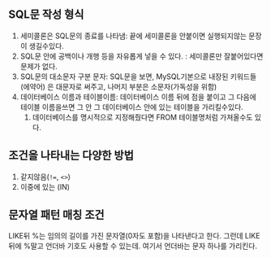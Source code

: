 ## SQL문 작성 형식
1. 세미콜론은 SQL문의 종료를 나타냄: 끝에 세미콜론을 안붙이면 실행되지않는 문장이  생길수있다.
2. SQL문 안에 공백이나 개행 등을  자유롭게 넣을 수 있다. : 세미콜론만 잘붙어있다면 문제가 없다.
3. SQL문의 대소문자 구분 문자: SQL문을 보면, MySQL기본으로 내장된  키워드들 (에약어) 은 대문자로 써주고, 나머지 부분은 소문자(가독성을 위함)
4. 데이터베이스 이름과 테이블이름: 데이터베이스 이름 뒤에 점을 붙이고 그 다음에 테이블 이름을쓰면 그 안 그 데이터베이스 안에 있는 테이블을  가리킬수있다.
	1. 데이터베이스를 명시적으로 지정해줬다면  FROM 테이블명처럼 가져올수도 있다.

## 조건을 나타내는 다양한 방법
1. 같지않음(`!=`, `<>`)
2. 이중에 있는 (IN)

## 문자열 패턴 매칭 조건
LIKE뒤 %는 임의의 길이를 가진 문자열(0자도 포함)을 나타낸다고 한다. 그런데 LIKE뒤에 %말고 언더바 기호도 사용할 수 있는데. 여기서 언더바는 문자 하나를 가리킨다.

